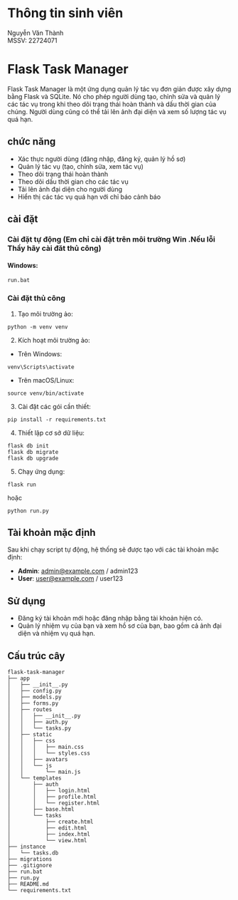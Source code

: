 # Thông tin sinh viên  
Nguyễn Văn Thành  
MSSV: 22724071  




# Flask Task Manager

Flask Task Manager là một ứng dụng quản lý tác vụ đơn giản được xây dựng bằng Flask và SQLite. Nó cho phép người dùng tạo, chỉnh sửa và quản lý các tác vụ trong khi theo dõi trạng thái hoàn thành và dấu thời gian của chúng. Người dùng cũng có thể tải lên ảnh đại diện và xem số lượng tác vụ quá hạn.

## chức năng

- Xác thực người dùng (đăng nhập, đăng ký, quản lý hồ sơ)
- Quản lý tác vụ (tạo, chỉnh sửa, xem tác vụ)
- Theo dõi trạng thái hoàn thành
- Theo dõi dấu thời gian cho các tác vụ
- Tải lên ảnh đại diện cho người dùng
- Hiển thị các tác vụ quá hạn với chỉ báo cảnh báo

## cài đặt

### Cài đặt tự động (Em  chỉ cài đặt trên môi trường Win .Nếu lỗi Thầy hãy cài đăt thủ công)

#### Windows:
```
run.bat
```


### Cài đặt thủ công

1. Tạo môi trường ảo:
```
python -m venv venv
```

2. Kích hoạt môi trường ảo:
- Trên Windows:
```
venv\Scripts\activate
```
- Trên macOS/Linux:
```
source venv/bin/activate
```

3. Cài đặt các gói cần thiết:
```
pip install -r requirements.txt
```

4. Thiết lập cơ sở dữ liệu:
```
flask db init
flask db migrate
flask db upgrade
```

5. Chạy ứng dụng:
```
flask run
```
hoặc
```
python run.py
```

## Tài khoản mặc định

Sau khi chạy script tự động, hệ thống sẽ được tạo với các tài khoản mặc định:

- **Admin**: admin@example.com / admin123
- **User**: user@example.com / user123

## Sử dụng 

- Đăng ký tài khoản mới hoặc đăng nhập bằng tài khoản hiện có.
- Quản lý nhiệm vụ của bạn và xem hồ sơ của bạn, bao gồm cả ảnh đại diện và nhiệm vụ quá hạn.

## Cấu trúc cây

```
flask-task-manager
├── app
│   ├── __init__.py
│   ├── config.py
│   ├── models.py
│   ├── forms.py
│   ├── routes
│   │   ├── __init__.py
│   │   ├── auth.py
│   │   └── tasks.py
│   ├── static
│   │   ├── css
│   │   │   ├── main.css
│   │   │   └── styles.css
│   │   ├── avatars
│   │   └── js
│   │       └── main.js
│   └── templates
│       ├── auth
│       │   ├── login.html
│       │   ├── profile.html
│       │   └── register.html
│       ├── base.html
│       └── tasks
│           ├── create.html
│           ├── edit.html
│           ├── index.html
│           └── view.html
├── instance
│   └── tasks.db
├── migrations
├── .gitignore
├── run.bat
├── run.py
├── README.md
└── requirements.txt
```
